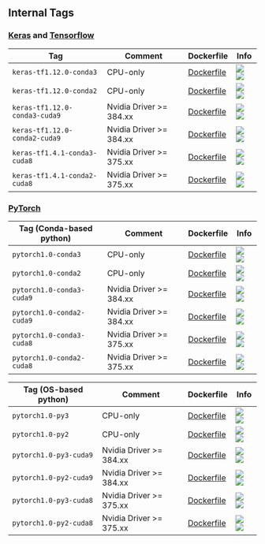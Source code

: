 ## Internal Tags

### [Keras](https://keras.io/) and [Tensorflow](https://www.tensorflow.org/)

| Tag   | Comment | Dockerfile | Info  |
| ----- | ------- | ---------- | ----  |
| `keras-tf1.12.0-conda3` | CPU-only | [Dockerfile](docker/keras-tf1.12.0-conda3/Dockerfile) | [![](https://images.microbadger.com/badges/image/wqael/notebooks:keras-tf1.12.0-conda3.svg) ![](https://images.microbadger.com/badges/commit/wqael/notebooks:keras-tf1.12.0-conda3.svg)](https://microbadger.com/images/wqael/notebooks:keras-tf1.12.0-conda3) |
| `keras-tf1.12.0-conda2` | CPU-only | [Dockerfile](docker/keras-tf1.12.0-conda2/Dockerfile) | [![](https://images.microbadger.com/badges/image/wqael/notebooks:keras-tf1.12.0-conda2.svg) ![](https://images.microbadger.com/badges/commit/wqael/notebooks:keras-tf1.12.0-conda2.svg)](https://microbadger.com/images/wqael/notebooks:keras-tf1.12.0-conda2) |
| `keras-tf1.12.0-conda3-cuda9` | Nvidia Driver >= 384.xx | [Dockerfile](docker/keras-tf1.12.0-conda3-cuda9/Dockerfile) | [![](https://images.microbadger.com/badges/image/wqael/notebooks:keras-tf1.12.0-conda3-cuda9.svg) ![](https://images.microbadger.com/badges/commit/wqael/notebooks:keras-tf1.12.0-conda3-cuda9.svg)](https://microbadger.com/images/wqael/notebooks:keras-tf1.12.0-conda3-cuda9) |
| `keras-tf1.12.0-conda2-cuda9` | Nvidia Driver >= 384.xx | [Dockerfile](docker/keras-tf1.12.0-conda2-cuda9/Dockerfile) | [![](https://images.microbadger.com/badges/image/wqael/notebooks:keras-tf1.12.0-conda2-cuda9.svg) ![](https://images.microbadger.com/badges/commit/wqael/notebooks:keras-tf1.12.0-conda2-cuda9.svg)](https://microbadger.com/images/wqael/notebooks:keras-tf1.12.0-conda2-cuda9) |
| `keras-tf1.4.1-conda3-cuda8` | Nvidia Driver >= 375.xx | [Dockerfile](docker/keras-tf1.4.1-conda3-cuda8/Dockerfile) | [![](https://images.microbadger.com/badges/image/wqael/notebooks:keras-tf1.4.1-conda3-cuda8.svg) ![](https://images.microbadger.com/badges/commit/wqael/notebooks:keras-tf1.4.1-conda3-cuda8.svg)](https://microbadger.com/images/wqael/notebooks:keras-tf1.4.1-conda3-cuda8) |
| `keras-tf1.4.1-conda2-cuda8` | Nvidia Driver >= 375.xx | [Dockerfile](docker/keras-tf1.4.1-conda2-cuda8/Dockerfile) | [![](https://images.microbadger.com/badges/image/wqael/notebooks:keras-tf1.4.1-conda2-cuda8.svg) ![](https://images.microbadger.com/badges/commit/wqael/notebooks:keras-tf1.4.1-conda2-cuda8.svg)](https://microbadger.com/images/wqael/notebooks:keras-tf1.4.1-conda2-cuda8) |


### [PyTorch](https://pytorch.org/)

| Tag (Conda-based python) | Comment | Dockerfile | Info |
| ------------------------ | ------- | ---------- | ---- |
| `pytorch1.0-conda3` | CPU-only | [Dockerfile](docker/pytorch1.0-conda3/Dockerfile) | [![](https://images.microbadger.com/badges/image/wqael/notebooks:pytorch1.0-conda3.svg) ![](https://images.microbadger.com/badges/commit/wqael/notebooks:pytorch1.0-conda3.svg)](https://microbadger.com/images/wqael/notebooks:pytorch1.0-conda3) |
| `pytorch1.0-conda2` | CPU-only | [Dockerfile](docker/pytorch1.0-conda2/Dockerfile) | [![](https://images.microbadger.com/badges/image/wqael/notebooks:pytorch1.0-conda2.svg) ![](https://images.microbadger.com/badges/commit/wqael/notebooks:pytorch1.0-conda2.svg)](https://microbadger.com/images/wqael/notebooks:pytorch1.0-conda2) |
| `pytorch1.0-conda3-cuda9` | Nvidia Driver >= 384.xx | [Dockerfile](docker/pytorch1.0-conda3-cuda9/Dockerfile) | [![](https://images.microbadger.com/badges/image/wqael/notebooks:pytorch1.0-conda3-cuda9.svg) ![](https://images.microbadger.com/badges/commit/wqael/notebooks:pytorch1.0-conda3-cuda9.svg)](https://microbadger.com/images/wqael/notebooks:pytorch1.0-conda3-cuda9) |
| `pytorch1.0-conda2-cuda9` | Nvidia Driver >= 384.xx | [Dockerfile](docker/pytorch1.0-conda2-cuda9/Dockerfile) | [![](https://images.microbadger.com/badges/image/wqael/notebooks:pytorch1.0-conda2-cuda9.svg) ![](https://images.microbadger.com/badges/commit/wqael/notebooks:pytorch1.0-conda2-cuda9.svg)](https://microbadger.com/images/wqael/notebooks:pytorch1.0-conda2-cuda9) |
| `pytorch1.0-conda3-cuda8` | Nvidia Driver >= 375.xx | [Dockerfile](docker/pytorch1.0-conda3-cuda8/Dockerfile) | [![](https://images.microbadger.com/badges/image/wqael/notebooks:pytorch1.0-conda3-cuda8.svg) ![](https://images.microbadger.com/badges/commit/wqael/notebooks:pytorch1.0-conda3-cuda8.svg)](https://microbadger.com/images/wqael/notebooks:pytorch1.0-conda3-cuda8) |
| `pytorch1.0-conda2-cuda8` | Nvidia Driver >= 375.xx | [Dockerfile](docker/pytorch1.0-conda2-cuda8/Dockerfile) | [![](https://images.microbadger.com/badges/image/wqael/notebooks:pytorch1.0-conda2-cuda8.svg) ![](https://images.microbadger.com/badges/commit/wqael/notebooks:pytorch1.0-conda2-cuda8.svg)](https://microbadger.com/images/wqael/notebooks:pytorch1.0-conda2-cuda8) |

| Tag (OS-based python) | Comment | Dockerfile | Info |
| --------------------- | ------- | ---------- | ---- |
| `pytorch1.0-py3` | CPU-only | [Dockerfile](docker/pytorch1.0-py3/Dockerfile) | [![](https://images.microbadger.com/badges/image/wqael/notebooks:pytorch1.0-py3.svg) ![](https://images.microbadger.com/badges/commit/wqael/notebooks:pytorch1.0-py3.svg)](https://microbadger.com/images/wqael/notebooks:pytorch1.0-py3) |
| `pytorch1.0-py2` | CPU-only | [Dockerfile](docker/pytorch1.0-py2/Dockerfile) | [![](https://images.microbadger.com/badges/image/wqael/notebooks:pytorch1.0-py2.svg) ![](https://images.microbadger.com/badges/commit/wqael/notebooks:pytorch1.0-py2.svg)](https://microbadger.com/images/wqael/notebooks:pytorch1.0-py2) |
| `pytorch1.0-py3-cuda9` | Nvidia Driver >= 384.xx | [Dockerfile](docker/pytorch1.0-py3-cuda9/Dockerfile) | [![](https://images.microbadger.com/badges/image/wqael/notebooks:pytorch1.0-py3-cuda9.svg) ![](https://images.microbadger.com/badges/commit/wqael/notebooks:pytorch1.0-py3-cuda9.svg)](https://microbadger.com/images/wqael/notebooks:pytorch1.0-py3-cuda9) |
| `pytorch1.0-py2-cuda9` | Nvidia Driver >= 384.xx | [Dockerfile](docker/pytorch1.0-py2-cuda9/Dockerfile) | [![](https://images.microbadger.com/badges/image/wqael/notebooks:pytorch1.0-py2-cuda9.svg) ![](https://images.microbadger.com/badges/commit/wqael/notebooks:pytorch1.0-py2-cuda9.svg)](https://microbadger.com/images/wqael/notebooks:pytorch1.0-py2-cuda9) |
| `pytorch1.0-py3-cuda8` | Nvidia Driver >= 375.xx | [Dockerfile](docker/pytorch1.0-py3-cuda8/Dockerfile) | [![](https://images.microbadger.com/badges/image/wqael/notebooks:pytorch1.0-py3-cuda8.svg) ![](https://images.microbadger.com/badges/commit/wqael/notebooks:pytorch1.0-py3-cuda8.svg)](https://microbadger.com/images/wqael/notebooks:pytorch1.0-py3-cuda8) |
| `pytorch1.0-py2-cuda8` | Nvidia Driver >= 375.xx | [Dockerfile](docker/pytorch1.0-py2-cuda8/Dockerfile) | [![](https://images.microbadger.com/badges/image/wqael/notebooks:pytorch1.0-py2-cuda8.svg) ![](https://images.microbadger.com/badges/commit/wqael/notebooks:pytorch1.0-py2-cuda8.svg)](https://microbadger.com/images/wqael/notebooks:pytorch1.0-py2-cuda8) |
